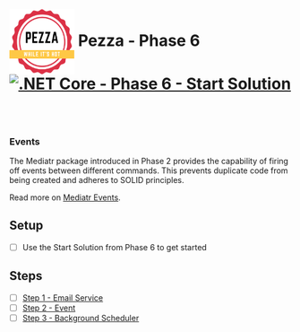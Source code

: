<img align="left" width="116" height="116" src="pezza-logo.png" />

# &nbsp;**Pezza - Phase 6** [![.NET Core - Phase 6 - Start Solution](https://github.com/entelect-incubator/.NET/actions/workflows/dotnet-phase6-startsolution.yml/badge.svg)](https://github.com/entelect-incubator/.NET/actions/workflows/dotnet-phase6-startsolution.yml)

<br/><br/>

### **Events**

The Mediatr package introduced in Phase 2 provides the capability of firing off events between different commands. This prevents duplicate code from being created and adheres to SOLID principles.

Read more on [Mediatr Events](https://ardalis.com/immediate-domain-event-salvation-with-mediatr/).

## **Setup**

- [ ] Use the Start Solution from Phase 6 to get started

## **Steps**

- [ ] [Step 1 - Email Service](https://github.com/entelect-incubator/.NET/tree/master/Phase%206/Step%201)
- [ ] [Step 2 - Event](https://github.com/entelect-incubator/.NET/tree/master/Phase%206/Step%202)
- [ ]  [Step 3 - Background Scheduler](https://github.com/entelect-incubator/.NET/tree/master/Phase%206/Step%203)